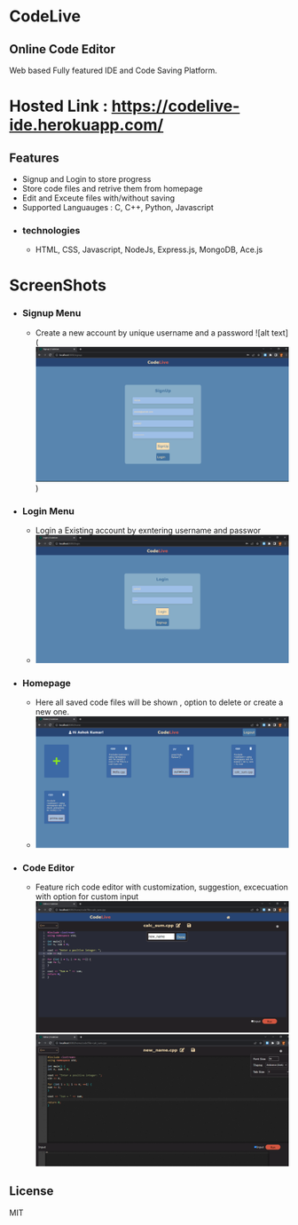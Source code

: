 # CodeLive
## Online Code Editor

Web based Fully featured IDE and Code Saving Platform.

# Hosted Link : https://codelive-ide.herokuapp.com/

## Features
- Signup and Login to store progress
- Store code files and retrive them from homepage
- Edit and Exceute files with/without saving 
- Supported Languauges : C, C++, Python, Javascript
- ### technologies
    - HTML, CSS, Javascript, NodeJs, Express.js, MongoDB, Ace.js

# ScreenShots
- ### Signup Menu
    - Create a new account by unique username and a password
    ![alt text](![alt text](https://github.com/ashok020/online-code-editor/blob/master/Screenshots/signup.png?raw=true))
- ### Login Menu
   - Login a Existing account by exntering username and passwor
   - ![alt text](https://github.com/ashok020/online-code-editor/blob/master/Screenshots/login.png?raw=true)
 - ### Homepage
    - Here all saved code files will be shown , option to delete or create a new one.
    - ![alt text](https://github.com/ashok020/online-code-editor/blob/master/Screenshots/home.png?raw=true)
- ### Code Editor
    - Feature rich code editor with customization, suggestion, 
      excecuation with option for custom input
    ![alt text](https://github.com/ashok020/online-code-editor/blob/master/Screenshots/editor.png?raw=true)
    ![alt text](https://github.com/ashok020/online-code-editor/blob/master/Screenshots/editor2.png?raw=true)
## License

MIT
